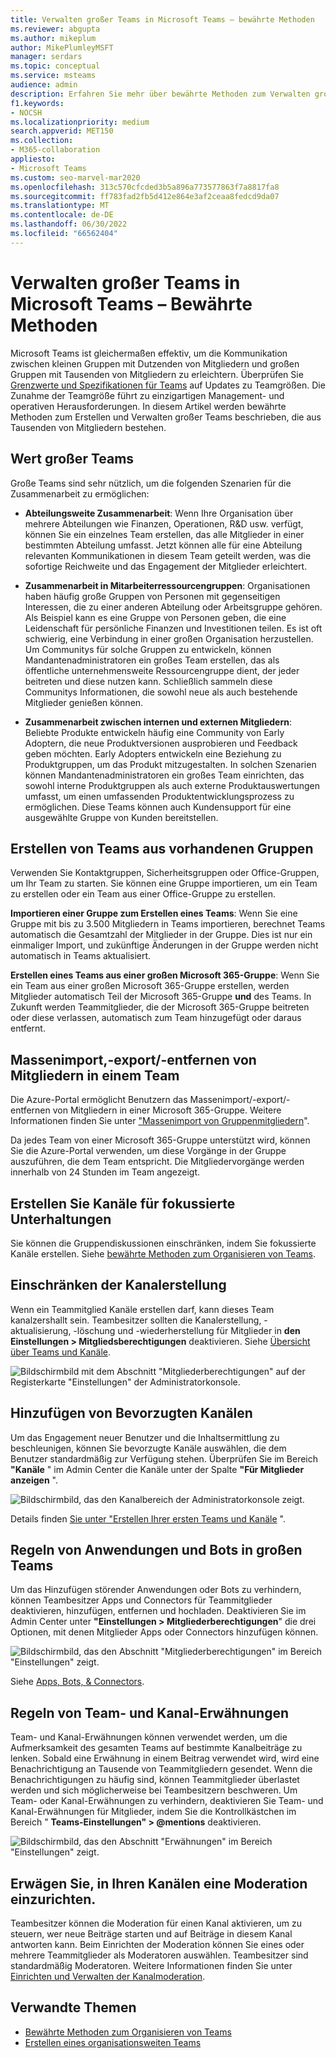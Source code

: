 ```yaml
---
title: Verwalten großer Teams in Microsoft Teams – bewährte Methoden
ms.reviewer: abgupta
ms.author: mikeplum
author: MikePlumleyMSFT
manager: serdars
ms.topic: conceptual
ms.service: msteams
audience: admin
description: Erfahren Sie mehr über bewährte Methoden zum Verwalten großer Teams in Microsoft Teams, um die Anforderungen Ihrer Organisation zu erfüllen.
f1.keywords:
- NOCSH
ms.localizationpriority: medium
search.appverid: MET150
ms.collection:
- M365-collaboration
appliesto:
- Microsoft Teams
ms.custom: seo-marvel-mar2020
ms.openlocfilehash: 313c570cfcded3b5a896a773577863f7a8817fa8
ms.sourcegitcommit: ff783fad2fb5d412e864e3af2ceaa8fedcd9da07
ms.translationtype: MT
ms.contentlocale: de-DE
ms.lasthandoff: 06/30/2022
ms.locfileid: "66562404"
---
```

# <a name="manage-large-teams-in-microsoft-teams---best-practices"></a>Verwalten großer Teams in Microsoft Teams – Bewährte Methoden

Microsoft Teams ist gleichermaßen effektiv, um die Kommunikation zwischen kleinen Gruppen mit Dutzenden von Mitgliedern und großen Gruppen mit Tausenden von Mitgliedern zu erleichtern. Überprüfen Sie [Grenzwerte und Spezifikationen für Teams](limits-specifications-teams.md) auf Updates zu Teamgrößen. Die Zunahme der Teamgröße führt zu einzigartigen Management- und operativen Herausforderungen. In diesem Artikel werden bewährte Methoden zum Erstellen und Verwalten großer Teams beschrieben, die aus Tausenden von Mitgliedern bestehen.

## <a name="value-of-large-teams"></a>Wert großer Teams

Große Teams sind sehr nützlich, um die folgenden Szenarien für die Zusammenarbeit zu ermöglichen:

- **Abteilungsweite Zusammenarbeit**: Wenn Ihre Organisation über mehrere Abteilungen wie Finanzen, Operationen, R&D usw. verfügt, können Sie ein einzelnes Team erstellen, das alle Mitglieder in einer bestimmten Abteilung umfasst. Jetzt können alle für eine Abteilung relevanten Kommunikationen in diesem Team geteilt werden, was die sofortige Reichweite und das Engagement der Mitglieder erleichtert.

- **Zusammenarbeit in Mitarbeiterressourcengruppen**: Organisationen haben häufig große Gruppen von Personen mit gegenseitigen Interessen, die zu einer anderen Abteilung oder Arbeitsgruppe gehören. Als Beispiel kann es eine Gruppe von Personen geben, die eine Leidenschaft für persönliche Finanzen und Investitionen teilen. Es ist oft schwierig, eine Verbindung in einer großen Organisation herzustellen. Um Communitys für solche Gruppen zu entwickeln, können Mandantenadministratoren ein großes Team erstellen, das als öffentliche unternehmensweite Ressourcengruppe dient, der jeder beitreten und diese nutzen kann. Schließlich sammeln diese Communitys Informationen, die sowohl neue als auch bestehende Mitglieder genießen können.

- **Zusammenarbeit zwischen internen und externen Mitgliedern**: Beliebte Produkte entwickeln häufig eine Community von Early Adoptern, die neue Produktversionen ausprobieren und Feedback geben möchten. Early Adopters entwickeln eine Beziehung zu Produktgruppen, um das Produkt mitzugestalten. In solchen Szenarien können Mandantenadministratoren ein großes Team einrichten, das sowohl interne Produktgruppen als auch externe Produktauswertungen umfasst, um einen umfassenden Produktentwicklungsprozess zu ermöglichen. Diese Teams können auch Kundensupport für eine ausgewählte Gruppe von Kunden bereitstellen.

## <a name="create-teams-from-existing-groups"></a>Erstellen von Teams aus vorhandenen Gruppen

Verwenden Sie Kontaktgruppen, Sicherheitsgruppen oder Office-Gruppen, um Ihr Team zu starten. Sie können eine Gruppe importieren, um ein Team zu erstellen oder ein Team aus einer Office-Gruppe zu erstellen.

**Importieren einer Gruppe zum Erstellen eines Teams**: Wenn Sie eine Gruppe mit bis zu 3.500 Mitgliedern in Teams importieren, berechnet Teams automatisch die Gesamtzahl der Mitglieder in der Gruppe. Dies ist nur ein einmaliger Import, und zukünftige Änderungen in der Gruppe werden nicht automatisch in Teams aktualisiert.

**Erstellen eines Teams aus einer großen Microsoft 365-Gruppe**: Wenn Sie ein Team aus einer großen Microsoft 365-Gruppe erstellen, werden Mitglieder automatisch Teil der Microsoft 365-Gruppe **und** des Teams. In Zukunft werden Teammitglieder, die der Microsoft 365-Gruppe beitreten oder diese verlassen, automatisch zum Team hinzugefügt oder daraus entfernt.

## <a name="bulk-importexportremove-members-in-a-team"></a>Massenimport,-export/-entfernen von Mitgliedern in einem Team

Die Azure-Portal ermöglicht Benutzern das Massenimport/-export/-entfernen von Mitgliedern in einer Microsoft 365-Gruppe. Weitere Informationen finden Sie unter ["Massenimport von Gruppenmitgliedern](/azure/active-directory/enterprise-users/groups-bulk-import-members#to-bulk-import-group-members)".

Da jedes Team von einer Microsoft 365-Gruppe unterstützt wird, können Sie die Azure-Portal verwenden, um diese Vorgänge in der Gruppe auszuführen, die dem Team entspricht. Die Mitgliedervorgänge werden innerhalb von 24 Stunden im Team angezeigt.

## <a name="create-channels-to-focus-discussions"></a>Erstellen Sie Kanäle für fokussierte Unterhaltungen

Sie können die Gruppendiskussionen einschränken, indem Sie fokussierte Kanäle erstellen. Siehe [bewährte Methoden zum Organisieren von Teams](best-practices-organizing.md).

## <a name="restrict-channel-creation"></a>Einschränken der Kanalerstellung

Wenn ein Teammitglied Kanäle erstellen darf, kann dieses Team kanalzershallt sein. Teambesitzer sollten die Kanalerstellung, -aktualisierung, -löschung und -wiederherstellung für Mitglieder in **den Einstellungen > Mitgliedsberechtigungen** deaktivieren. Siehe [Übersicht über Teams und Kanäle](teams-channels-overview.md).

![Bildschirmbild mit dem Abschnitt "Mitgliederberechtigungen" auf der Registerkarte "Einstellungen" der Administratorkonsole.](media/no-channel-creation.png "Bildschirmbild des Abschnitts &quot;Mitgliedsberechtigungen&quot; auf der Registerkarte &quot;Einstellungen&quot; der Administratorkonsole. Die Optionen zum Erstellen oder Löschen von Kanälen durch Mitglieder sind deaktiviert.")

## <a name="add-favorite-channels"></a>Hinzufügen von Bevorzugten Kanälen

Um das Engagement neuer Benutzer und die Inhaltsermittlung zu beschleunigen, können Sie bevorzugte Kanäle auswählen, die dem Benutzer standardmäßig zur Verfügung stehen. Überprüfen Sie im Bereich **"Kanäle** " im Admin Center die Kanäle unter der Spalte **"Für Mitglieder anzeigen** ".

![Bildschirmbild, das den Kanalbereich der Administratorkonsole zeigt.](media/favorite-channels.png "Bildschirmbild, das den Kanalbereich der Administratorkonsole zeigt. Einige Kanäle sind auf &quot;Für Mitglieder anzeigen&quot; aktiviert.")

 Details finden [Sie unter "Erstellen Ihrer ersten Teams und Kanäle](get-started-with-teams-create-your-first-teams-and-channels.md) ".

## <a name="regulate-applications-and-bots-in-large-teams"></a>Regeln von Anwendungen und Bots in großen Teams

Um das Hinzufügen störender Anwendungen oder Bots zu verhindern, können Teambesitzer Apps und Connectors für Teammitglieder deaktivieren, hinzufügen, entfernen und hochladen. Deaktivieren Sie im Admin Center unter **"Einstellungen > Mitgliederberechtigungen**" die drei Optionen, mit denen Mitglieder Apps oder Connectors hinzufügen können.

![Bildschirmbild, das den Abschnitt "Mitgliederberechtigungen" im Bereich "Einstellungen" zeigt.](media/disable-bots-connectors.png "Bildschirmbild, das den Abschnitt &quot;Mitgliederberechtigung&quot; im Einstellungsbereich zeigt. Die Optionen, mit denen Mitglieder Apps oder Connectors hinzufügen können, sind deaktiviert.")

Siehe [Apps, Bots, & Connectors](deploy-apps-microsoft-teams-landing-page.md).

## <a name="regulate-team-and-channel-mentions"></a>Regeln von Team- und Kanal-Erwähnungen

Team- und Kanal-Erwähnungen können verwendet werden, um die Aufmerksamkeit des gesamten Teams auf bestimmte Kanalbeiträge zu lenken. Sobald eine Erwähnung in einem Beitrag verwendet wird, wird eine Benachrichtigung an Tausende von Teammitgliedern gesendet. Wenn die Benachrichtigungen zu häufig sind, können Teammitglieder überlastet werden und sich möglicherweise bei Teambesitzern beschweren. Um Team- oder Kanal-Erwähnungen zu verhindern, deaktivieren Sie Team- und Kanal-Erwähnungen für Mitglieder, indem Sie die Kontrollkästchen im Bereich " **Teams-Einstellungen" > @mentions** deaktivieren.

![Bildschirmbild, das den Abschnitt "Erwähnungen" im Bereich "Einstellungen" zeigt.](media/no-at-mentions.png "Bildschirmbild, das den Abschnitt &quot;Erwähnungen&quot; im Bereich &quot;Einstellungen&quot; zeigt. Die Optionen zum Anzeigen und Gewähren des Zugriffs auf Mitglieder bei Erwähnungen sind deaktiviert.")

## <a name="consider-setting-up-moderation-in-your-channels"></a>Erwägen Sie, in Ihren Kanälen eine Moderation einzurichten.

Teambesitzer können die Moderation für einen Kanal aktivieren, um zu steuern, wer neue Beiträge starten und auf Beiträge in diesem Kanal antworten kann. Beim Einrichten der Moderation können Sie eines oder mehrere Teammitglieder als Moderatoren auswählen. Teambesitzer sind standardmäßig Moderatoren. Weitere Informationen finden Sie unter [Einrichten und Verwalten der Kanalmoderation](manage-channel-moderation-in-teams.md).

## <a name="related-topics"></a>Verwandte Themen

- [Bewährte Methoden zum Organisieren von Teams](best-practices-organizing.md)
- [Erstellen eines organisationsweiten Teams](create-an-org-wide-team.md)
